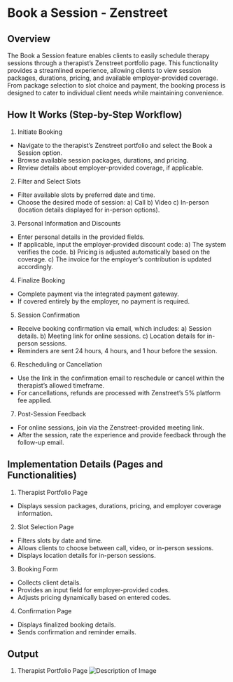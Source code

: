 # Book a Session - Zenstreet

## Overview

The Book a Session feature enables clients to easily schedule therapy sessions through a therapist’s Zenstreet portfolio page. This functionality provides a streamlined experience, allowing clients to view session packages, durations, pricing, and available employer-provided coverage. From package selection to slot choice and payment, the booking process is designed to cater to individual client needs while maintaining convenience.

## How It Works (Step-by-Step Workflow)
1. Initiate Booking

- Navigate to the therapist’s Zenstreet portfolio and select the Book a Session option.
- Browse available session packages, durations, and pricing.
- Review details about employer-provided coverage, if applicable.

2. Filter and Select Slots

- Filter available slots by preferred date and time.
- Choose the desired mode of session:
a) Call
b) Video
c) In-person (location details displayed for in-person options).

3. Personal Information and Discounts

- Enter personal details in the provided fields.
- If applicable, input the employer-provided discount code:
a) The system verifies the code.
b) Pricing is adjusted automatically based on the coverage.
c) The invoice for the employer’s contribution is updated accordingly.

4. Finalize Booking

- Complete payment via the integrated payment gateway.
- If covered entirely by the employer, no payment is required.

5. Session Confirmation

- Receive booking confirmation via email, which includes:
a) Session details.
b) Meeting link for online sessions.
c) Location details for in-person sessions.
- Reminders are sent 24 hours, 4 hours, and 1 hour before the session.

6. Rescheduling or Cancellation

- Use the link in the confirmation email to reschedule or cancel within the therapist’s allowed timeframe.
- For cancellations, refunds are processed with Zenstreet’s 5% platform fee applied.

7. Post-Session Feedback

- For online sessions, join via the Zenstreet-provided meeting link.
- After the session, rate the experience and provide feedback through the follow-up email.

## Implementation Details (Pages and Functionalities)
1. Therapist Portfolio Page

- Displays session packages, durations, pricing, and employer coverage information.

2. Slot Selection Page

- Filters slots by date and time.
- Allows clients to choose between call, video, or in-person sessions.
- Displays location details for in-person sessions.

3. Booking Form

- Collects client details.
- Provides an input field for employer-provided codes.
- Adjusts pricing dynamically based on entered codes.

4. Confirmation Page

- Displays finalized booking details.
- Sends confirmation and reminder emails.

## Output
1. Therapist Portfolio Page
![Description of Image](https://drive.google.com/uc?id=1ZKdsfZFZSQSRvT6YMXMv_bXniAZ378QY)


